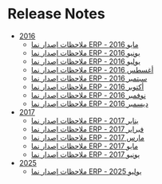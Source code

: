 <div class="ignore-in-full-text-search">

# Release Notes
  - [2016](/release-notes/2016/)
    - [ملاحظات إصدار نما ERP - مايو 2016](/release-notes/2016/nama-erp-201605-release-notes-arabic.md)
    - [ملاحظات إصدار نما ERP - يونيو 2016](/release-notes/2016/nama-erp-201606-release-notes-arabic.md)
    - [ملاحظات إصدار نما ERP - يوليو 2016](/release-notes/2016/nama-erp-201607-release-notes-arabic.md)
    - [ملاحظات إصدار نما ERP - أغسطس 2016](/release-notes/2016/nama-erp-201608-release-notes-arabic.md)
    - [ملاحظات إصدار نما ERP - سبتمبر 2016](/release-notes/2016/nama-erp-201609-release-notes-arabic.md)
    - [ملاحظات إصدار نما ERP - أكتوبر 2016](/release-notes/2016/nama-erp-201610-release-notes-arabic.md)
    - [ملاحظات إصدار نما ERP - نوفمبر 2016](/release-notes/2016/nama-erp-201611-release-notes-arabic.md)
    - [ملاحظات إصدار نما ERP - ديسمبر 2016](/release-notes/2016/nama-erp-201612-release-notes-arabic.md)
  - [2017](/release-notes/2017/)
    - [ملاحظات إصدار نما ERP - يناير 2017](/release-notes/2017/nama-erp-201701-release-notes-arabic.md)
    - [ملاحظات إصدار نما ERP - فبراير 2017](/release-notes/2017/nama-erp-201702-release-notes-arabic.md)
    - [ملاحظات إصدار نما ERP - مارس 2017](/release-notes/2017/nama-erp-201703-release-notes-arabic.md)
    - [ملاحظات إصدار نما ERP - مايو 2017](/release-notes/2017/nama-erp-201705-release-notes-arabic.md)
    - [ملاحظات إصدار نما ERP - يونيو 2017](/release-notes/2017/nama-erp-201706-release-notes-arabic.md)
  - [2025](/release-notes/2025/)
    - [ملاحظات إصدار نما ERP - يوليو 2025](/release-notes/2025/nama-erp-202507-release-notes-arabic.md)

</div>
